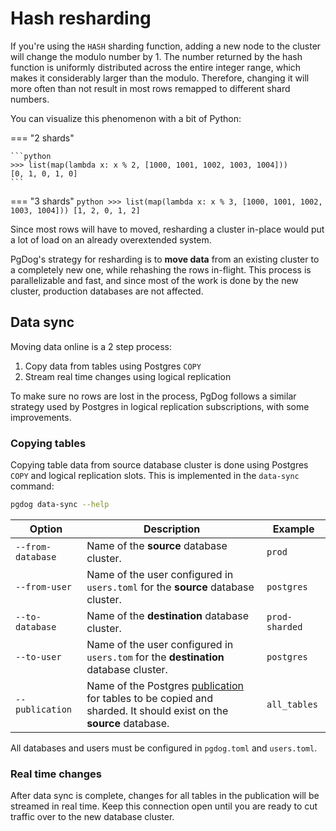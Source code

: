 # Hash resharding

If you're using the `HASH` sharding function, adding a new node to the cluster will change the modulo number by 1. The number returned by the hash function is uniformly distributed across the entire integer range, which makes it considerably larger than the modulo. Therefore, changing it will more often than not result in most rows remapped to different shard numbers.

You can visualize this phenomenon with a bit of Python:

=== "2 shards"

    ```python
    >>> list(map(lambda x: x % 2, [1000, 1001, 1002, 1003, 1004]))
    [0, 1, 0, 1, 0]
    ```

=== "3 shards"
    ```python
    >>> list(map(lambda x: x % 3, [1000, 1001, 1002, 1003, 1004]))
    [1, 2, 0, 1, 2]
    ```

Since most rows will have to moved, resharding a cluster in-place would put a lot of load on an already overextended system.

PgDog's strategy for resharding is to **move data** from an existing cluster to a completely new one, while rehashing the rows in-flight. This process is parallelizable and fast, and since most of the work is done by the new cluster, production databases are not affected.

## Data sync

Moving data online is a 2 step process:

1. Copy data from tables using Postgres `COPY`
2. Stream real time changes using logical replication

To make sure no rows are lost in the process, PgDog follows a similar strategy used by Postgres in logical replication subscriptions, with some improvements.

### Copying tables

Copying table data from source database cluster is done using Postgres `COPY` and logical replication slots. This is implemented in the `data-sync` command:

```bash
pgdog data-sync --help
```

| Option | Description | Example |
|-|-|-|
| `--from-database` | Name of the **source** database cluster. | `prod` |
| `--from-user` | Name of the user configured in `users.toml` for the **source** database cluster. | `postgres` |
| `--to-database` | Name of the **destination** database cluster. | `prod-sharded` |
| `--to-user` | Name of the user configured in `users.tom` for the **destination** database cluster. | `postgres` |
| `--publication` | Name of the Postgres [publication](https://www.postgresql.org/docs/current/sql-createpublication.html) for tables to be copied and sharded. It should exist on the **source** database. | `all_tables` |

All databases and users must be configured in `pgdog.toml` and `users.toml`.

### Real time changes

After data sync is complete, changes for all tables in the publication will be streamed in real time. Keep this connection
open until you are ready to cut traffic over to the new database cluster.
